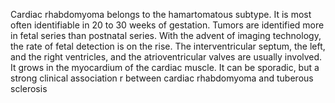 Cardiac rhabdomyoma belongs to the hamartomatous subtype. It is most often identifiable in 20 to 30 weeks of gestation. Tumors are identified more in fetal series than postnatal series. With the advent of imaging technology, the rate of fetal detection is on the rise. The interventricular septum, the left, and the right ventricles, and the atrioventricular valves are usually involved. It grows in the myocardium of the cardiac muscle. It can be sporadic, but a strong clinical association r between cardiac rhabdomyoma and tuberous sclerosis